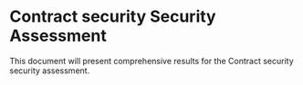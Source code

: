 # Contract security Security Assessment

This document will present comprehensive results for the Contract security security assessment.
